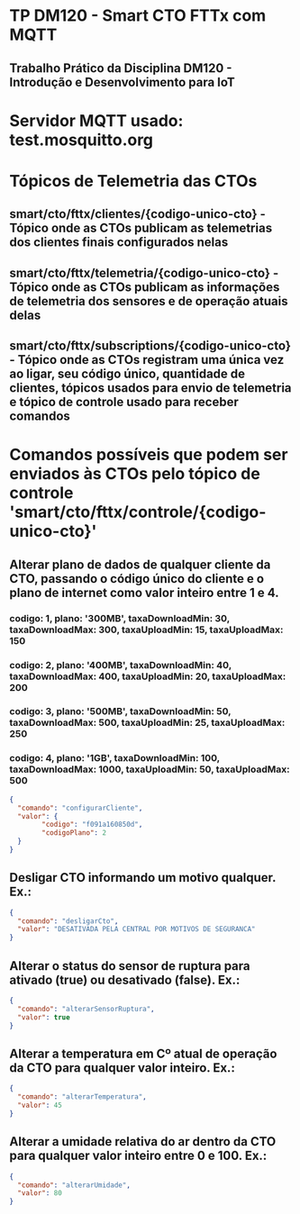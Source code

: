 # TP DM120 - Smart CTO FTTx com MQTT

## Trabalho Prático da Disciplina DM120 - Introdução e Desenvolvimento para IoT

# Servidor MQTT usado: test.mosquitto.org

# Tópicos de Telemetria das CTOs
## smart/cto/fttx/clientes/{codigo-unico-cto} - Tópico onde as CTOs publicam as telemetrias dos clientes finais configurados nelas
## smart/cto/fttx/telemetria/{codigo-unico-cto} - Tópico onde as CTOs publicam as informações de telemetria dos sensores e de operação atuais delas
## smart/cto/fttx/subscriptions/{codigo-unico-cto} - Tópico onde as CTOs registram uma única vez ao ligar, seu código único, quantidade de clientes, tópicos usados para envio de telemetria e tópico de controle usado para receber comandos

# Comandos possíveis que podem ser enviados às CTOs pelo tópico de controle 'smart/cto/fttx/controle/{codigo-unico-cto}'

## Alterar plano de dados de qualquer cliente da CTO, passando o código único do cliente e o plano de internet como valor inteiro entre 1 e 4.
### codigo: 1, plano: '300MB', taxaDownloadMin: 30, taxaDownloadMax: 300, taxaUploadMin: 15, taxaUploadMax: 150
### codigo: 2, plano: '400MB', taxaDownloadMin: 40, taxaDownloadMax: 400, taxaUploadMin: 20, taxaUploadMax: 200
### codigo: 3, plano: '500MB', taxaDownloadMin: 50, taxaDownloadMax: 500, taxaUploadMin: 25, taxaUploadMax: 250
### codigo: 4, plano: '1GB', taxaDownloadMin: 100, taxaDownloadMax: 1000, taxaUploadMin: 50, taxaUploadMax: 500
```json
{
  "comando": "configurarCliente",
  "valor": {
        "codigo": "f091a160850d",
        "codigoPlano": 2
  }
}
```

## Desligar CTO informando um motivo qualquer. Ex.:
```json
{
  "comando": "desligarCto",
  "valor": "DESATIVADA PELA CENTRAL POR MOTIVOS DE SEGURANCA"
}
```

## Alterar o status do sensor de ruptura para ativado (true) ou desativado (false). Ex.:
```json
{
  "comando": "alterarSensorRuptura",
  "valor": true
}
```

## Alterar a temperatura em Cº atual de operação da CTO para qualquer valor inteiro. Ex.:
```json
{
  "comando": "alterarTemperatura",
  "valor": 45
}
```

## Alterar a umidade relativa do ar dentro da CTO para qualquer valor inteiro entre 0 e 100. Ex.:
```json
{
  "comando": "alterarUmidade",
  "valor": 80
}
```
